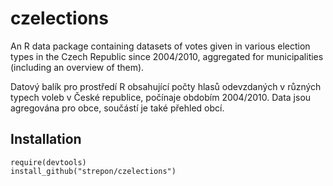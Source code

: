# czelections

An R data package containing datasets of votes given in various election
types in the Czech Republic since 2004/2010, aggregated for municipalities
(including an overview of them).

Datový balík pro prostředí R obsahující počty hlasů odevzdaných v různých
typech voleb v České republice, počínaje obdobím 2004/2010. Data jsou
agregována pro obce, součástí je také přehled obcí.

## Installation

```
require(devtools)
install_github("strepon/czelections")
```
